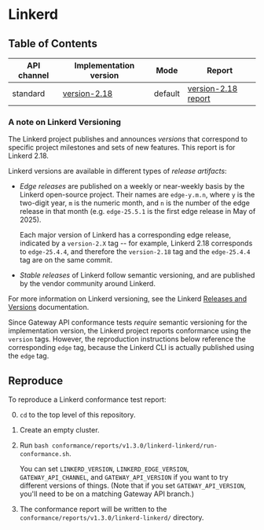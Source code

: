 # Linkerd

## Table of Contents

| API channel  | Implementation version                    | Mode    | Report                                                 |
|--------------|-------------------------------------------|---------|--------------------------------------------------------|
| standard     | [version-2.18](https://github.com/linkerd/linkerd2/releases/tag/version-2.18/) | default | [version-2.18 report](./version-2.18.yaml) |

### A note on Linkerd Versioning

The Linkerd project publishes and announces _versions_ that correspond to
specific project milestones and sets of new features. This report is for
Linkerd 2.18.

Linkerd versions are available in different types of _release artifacts_:

- _Edge releases_ are published on a weekly or near-weekly basis by the
  Linkerd open-source project. Their names are `edge-y.m.n`, where `y` is the
  two-digit year, `m` is the numeric month, and `n` is the number of the edge
  release in that month (e.g. `edge-25.5.1` is the first edge release in May
  of 2025).

  Each major version of Linkerd has a corresponding edge release, indicated by
  a `version-2.X` tag -- for example, Linkerd 2.18 corresponds to
  `edge-25.4.4`, and therefore the `version-2.18` tag and the `edge-25.4.4`
  tag are on the same commit.

- _Stable releases_ of Linkerd follow semantic versioning, and are published
  by the vendor community around Linkerd.

For more information on Linkerd versioning, see the Linkerd [Releases and
Versions] documentation.

Since Gateway API conformance tests _require_ semantic versioning for the
implementation version, the Linkerd project reports conformance using the
`version` tags. However, the reproduction instructions below reference the
corresponding `edge` tag, because the Linkerd CLI is actually published using
the `edge` tag.

[Releases and Versions]: https://linkerd.io/releases/

## Reproduce

To reproduce a Linkerd conformance test report:

0. `cd` to the top level of this repository.

1. Create an empty cluster.

2. Run `bash conformance/reports/v1.3.0/linkerd-linkerd/run-conformance.sh`.

   You can set `LINKERD_VERSION`, `LINKERD_EDGE_VERSION`,
   `GATEWAY_API_CHANNEL`, and `GATEWAY_API_VERSION` if you want to try
   different versions of things. (Note that if you set `GATEWAY_API_VERSION`,
   you'll need to be on a matching Gateway API branch.)

3. The conformance report will be written to the
   `conformance/reports/v1.3.0/linkerd-linkerd/` directory.
